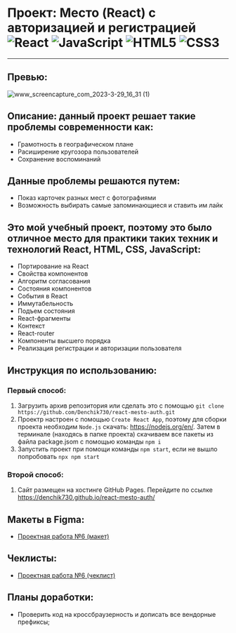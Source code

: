 # Проект: Место (React) с авторизацией и регистрацией ![React](https://img.shields.io/badge/react-%2320232a.svg?style=for-the-badge&logo=react&logoColor=%2361DAFB) ![JavaScript](https://img.shields.io/badge/javascript-%23323330.svg?style=for-the-badge&logo=javascript&logoColor=%23F7DF1E) ![HTML5](https://img.shields.io/badge/html5-%23E34F26.svg?style=for-the-badge&logo=html5&logoColor=white) ![CSS3](https://img.shields.io/badge/css3-%231572B6.svg?style=for-the-badge&logo=css3&logoColor=white)

---

## Превью:

![www_screencapture_com_2023-3-29_16_31 (1)](https://user-images.githubusercontent.com/102176847/228556365-c40d8c55-6ae0-4016-aec9-a72551192f2a.gif)

## Описание: данный проект решает такие проблемы современности как:

- Грамотность в географическом плане
- Расиширение кругозора пользователей
- Сохранение воспоминаний

## Данные проблемы решаются путем:

- Показ карточек разных мест с фотографиями
- Возможность выбирать самые запоминающиеся и ставить им лайк

## Это мой учебный проект, поэтому это было отличное место для практики таких техник и технологий React, HTML, CSS, JavaScript:

- Портирование на React
- Cвойства компонентов
- Алгоритм согласования
- Состояния компонентов
- События в React
- Иммутабельность
- Подъем состояния
- React-фрагменты
- Контекст
- React-router
- Компоненты высшего порядка
- Реализация регистрации и авторизации пользователя

## Инструкция по использованию:

### Первый способ:

1. Загрузить архив репозитория или сделать это с помощью `git clone https://github.com/Denchik730/react-mesto-auth.git`
2. Проектр настроен с помощью `Create React App`, поэтому для сборки проекта необходим `Node.js` скачать: https://nodejs.org/en/. Затем в терминале (находясь в папке проекта) скачиваем все пакеты из файла package.jsom с помощью команды `npm i`
3. Запустить проект при помощи команды `npm start`, если не вышло попробовать `npx npm start`

### Второй способ:

1. Сайт размещен на хостинге GitHub Pages. Перейдите по ссылке https://denchik730.github.io/react-mesto-auth/

## Макеты в Figma:
* [Проектная работа №6 (макет)](https://www.figma.com/file/kRVLKwYG3d1HGLvh7JFWRT/JavaScript.-Sprint-6?node-id=0-1&t=wZtkaf5E5Sy9QJX9-0) 

## Чеклисты:
* [Проектная работа №6 (чеклист)](https://code.s3.yandex.net/web-developer/checklists-pdf/new-program/checklist-6.pdf) 

## Планы доработки:

- Проверить код на кроссбраузерность и дописать все вендорные префиксы;
